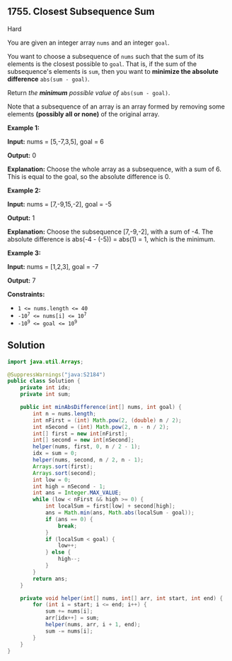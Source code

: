 ## 1755\. Closest Subsequence Sum

Hard

You are given an integer array `nums` and an integer `goal`.

You want to choose a subsequence of `nums` such that the sum of its elements is the closest possible to `goal`. That is, if the sum of the subsequence's elements is `sum`, then you want to **minimize the absolute difference** `abs(sum - goal)`.

Return _the **minimum** possible value of_ `abs(sum - goal)`.

Note that a subsequence of an array is an array formed by removing some elements **(possibly all or none)** of the original array.

**Example 1:**

**Input:** nums = [5,-7,3,5], goal = 6

**Output:** 0

**Explanation:** Choose the whole array as a subsequence, with a sum of 6. This is equal to the goal, so the absolute difference is 0.

**Example 2:**

**Input:** nums = [7,-9,15,-2], goal = -5

**Output:** 1

**Explanation:** Choose the subsequence [7,-9,-2], with a sum of -4. The absolute difference is abs(-4 - (-5)) = abs(1) = 1, which is the minimum.

**Example 3:**

**Input:** nums = [1,2,3], goal = -7

**Output:** 7

**Constraints:**

*   `1 <= nums.length <= 40`
*   <code>-10<sup>7</sup> <= nums[i] <= 10<sup>7</sup></code>
*   <code>-10<sup>9</sup> <= goal <= 10<sup>9</sup></code>

## Solution

```java
import java.util.Arrays;

@SuppressWarnings("java:S2184")
public class Solution {
    private int idx;
    private int sum;

    public int minAbsDifference(int[] nums, int goal) {
        int n = nums.length;
        int nFirst = (int) Math.pow(2, (double) n / 2);
        int nSecond = (int) Math.pow(2, n - n / 2);
        int[] first = new int[nFirst];
        int[] second = new int[nSecond];
        helper(nums, first, 0, n / 2 - 1);
        idx = sum = 0;
        helper(nums, second, n / 2, n - 1);
        Arrays.sort(first);
        Arrays.sort(second);
        int low = 0;
        int high = nSecond - 1;
        int ans = Integer.MAX_VALUE;
        while (low < nFirst && high >= 0) {
            int localSum = first[low] + second[high];
            ans = Math.min(ans, Math.abs(localSum - goal));
            if (ans == 0) {
                break;
            }
            if (localSum < goal) {
                low++;
            } else {
                high--;
            }
        }
        return ans;
    }

    private void helper(int[] nums, int[] arr, int start, int end) {
        for (int i = start; i <= end; i++) {
            sum += nums[i];
            arr[idx++] = sum;
            helper(nums, arr, i + 1, end);
            sum -= nums[i];
        }
    }
}
```